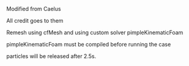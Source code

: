 Modified from Caelus

All credit goes to them

Remesh using cfMesh and using custom solver pimpleKinematicFoam

pimpleKinematicFoam must be compiled before running the case

particles will be released after 2.5s.
